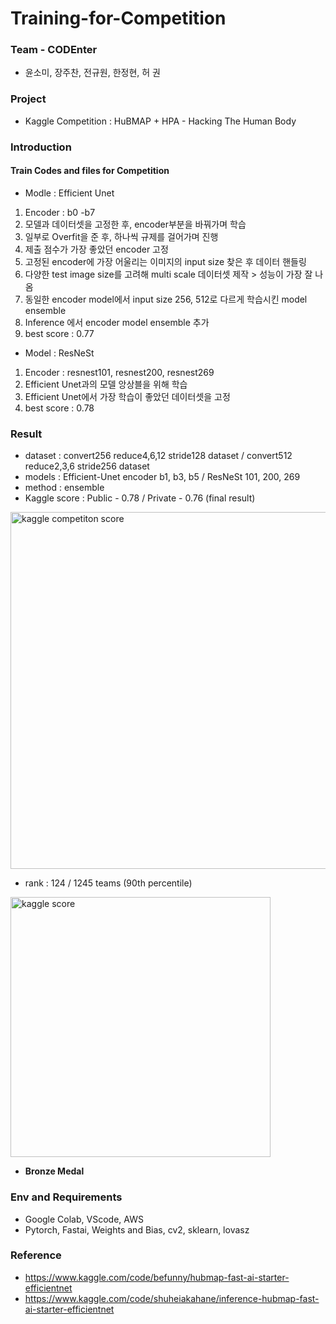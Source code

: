 # Training-for-Competition
### Team - CODEnter
* 윤소미, 장주찬, 전규원, 한정현, 허 권
### Project
* Kaggle Competition : HuBMAP + HPA - Hacking The Human Body
### Introduction
#### Train Codes and files for Competition
* Modle : Efficient Unet
1. Encoder : b0 -b7
2. 모델과 데이터셋을 고정한 후, encoder부분을 바꿔가며 학습
3. 일부로 Overfit을 준 후, 하나씩 규제를 걸어가며 진행
4. 제출 점수가 가장 좋았던 encoder 고정
5. 고정된 encoder에 가장 어울리는 이미지의 input size 찾은 후 데이터 핸들링
6. 다양한 test image size를 고려해 multi scale 데이터셋 제작 > 성능이 가장 잘 나옴
7. 동일한 encoder model에서 input size 256, 512로 다르게 학습시킨 model ensemble
8. Inference 에서 encoder model ensemble 추가
9. best score : 0.77
* Model : ResNeSt
1. Encoder : resnest101, resnest200, resnest269
2. Efficient Unet과의 모델 앙상블을 위해 학습
3. Efficient Unet에서 가장 학습이 좋았던 데이터셋을 고정
4. best score : 0.78
### Result
* dataset : convert256 reduce4,6,12 stride128 dataset / convert512 reduce2,3,6 stride256 dataset
* models : Efficient-Unet encoder b1, b3, b5 / ResNeSt 101, 200, 269
* method : ensemble
* Kaggle score : Public - 0.78 / Private - 0.76 (final result)
<img width="571" alt="kaggle competiton score" src="https://user-images.githubusercontent.com/106142393/192099762-6f3a314b-3e14-4eb3-bc17-f4dd6c125d38.PNG">   

* rank : 124 / 1245 teams (90th percentile)
<img width="416" alt="kaggle score" src="https://user-images.githubusercontent.com/106142393/192099824-e2266a51-37b1-4150-a80e-72a7a5554a7f.PNG">

*  **Bronze Medal**
### Env and Requirements
* Google Colab, VScode, AWS
* Pytorch, Fastai, Weights and Bias, cv2, sklearn, lovasz
### Reference
* https://www.kaggle.com/code/befunny/hubmap-fast-ai-starter-efficientnet
* https://www.kaggle.com/code/shuheiakahane/inference-hubmap-fast-ai-starter-efficientnet
